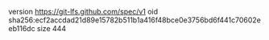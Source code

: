 version https://git-lfs.github.com/spec/v1
oid sha256:ecf2accdad21d89e15782b511b1a416f48bce0e3756bd6f441c70602eeb116dc
size 444
